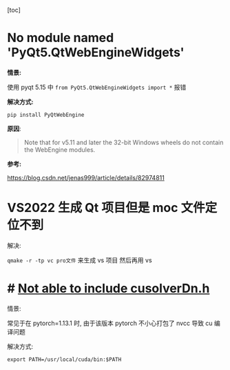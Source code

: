 [toc]

# No module named 'PyQt5.QtWebEngineWidgets'

**情景:**

使用 pyqt 5.15 中 `from PyQt5.QtWebEngineWidgets import *` 报错

**解决方式:**

```shell
pip install PyQtWebEngine
```

**原因**:

>Note that for v5.11 and later the 32-bit Windows wheels do not contain
the WebEngine modules.

**参考:**

<https://blog.csdn.net/jenas999/article/details/82974811>

# VS2022 生成 Qt 项目但是 moc 文件定位不到

解决:

`qmake -r -tp vc pro文件` 来生成 vs 项目 然后再用 vs

# # [Not able to include cusolverDn.h](https://discuss.pytorch.org/t/not-able-to-include-cusolverdn-h/169122)

情景:

常见于在 pytorch=1.13.1 时, 由于该版本 pytorch 不小心打包了 nvcc 导致 cu 编译问题

解决方式:

```shell
export PATH=/usr/local/cuda/bin:$PATH
```